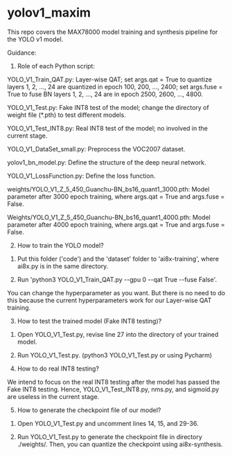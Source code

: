 # yolov1_maxim
 This repo covers the MAX78000 model training and synthesis pipeline for the YOLO v1 model.

Guidance:

1. Role of each Python script:

YOLO_V1_Train_QAT.py: Layer-wise QAT; set args.qat = True to quantize layers 1, 2, ..., 24 are quantized in epoch 100, 200, ..., 2400; set args.fuse = True to fuse BN layers 1, 2, ..., 24 are in epoch 2500, 2600, ..., 4800.

YOLO_V1_Test.py: Fake INT8 test of the model; change the directory of weight file (*.pth) to test different models.

YOLO_V1_Test_INT8.py: Real INT8 test of the model; no involved in the current stage.

YOLO_V1_DataSet_small.py: Preprocess the VOC2007 dataset.

yolov1_bn_model.py: Define the structure of the deep neural network.

YOLO_V1_LossFunction.py: Define the loss function.

weights/YOLO_V1_Z_5_450_Guanchu-BN_bs16_quant1_3000.pth: Model parameter after 3000 epoch training, where args.qat = True and args.fuse = False. 

Weights/YOLO_V1_Z_5_450_Guanchu-BN_bs16_quant1_4000.pth: Model parameter after 4000 epoch training, where args.qat = True and args.fuse = False. 


2. How to train the YOLO model?

1) Put this folder ('code') and the 'dataset' folder to 'ai8x-training', where ai8x.py is in the same directory.

2) Run 'python3 YOLO_V1_Train_QAT.py --gpu 0 --qat True --fuse False'.

You can change the hyperparameter as you want. But there is no need to do this because the current hyperparameters work for our Layer-wise QAT training.


3. How to test the trained model (Fake INT8 testing)?

1) Open YOLO_V1_Test.py, revise line 27 into the directory of your trained model.

2) Run YOLO_V1_Test.py. (python3 YOLO_V1_Test.py or using Pycharm)


4. How to do real INT8 testing?

We intend to focus on the real INT8 testing after the model has passed the Fake INT8 testing. Hence, YOLO_V1_Test_INT8.py, nms.py, and sigmoid.py are useless in the current stage.


5. How to generate the checkpoint file of our model?

1) Open YOLO_V1_Test.py and uncomment lines 14, 15, and 29-36.

2) Run YOLO_V1_Test.py to generate the checkpoint file in directory ./weights/. Then, you can quantize the checkpoint using ai8x-synthesis.
